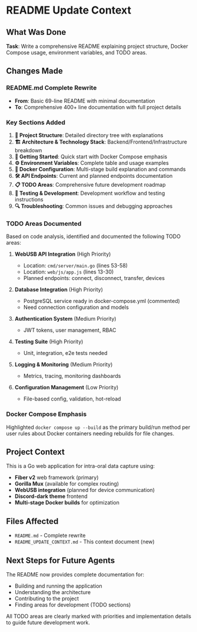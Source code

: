 # README Update Context

## What Was Done

**Task**: Write a comprehensive README explaining project structure, Docker Compose usage, environment variables, and TODO areas.

## Changes Made

### README.md Complete Rewrite
- **From**: Basic 69-line README with minimal documentation
- **To**: Comprehensive 400+ line documentation with full project details

### Key Sections Added

1. **📁 Project Structure**: Detailed directory tree with explanations
2. **🏗️ Architecture & Technology Stack**: Backend/Frontend/Infrastructure breakdown
3. **🚀 Getting Started**: Quick start with Docker Compose emphasis
4. **⚙️ Environment Variables**: Complete table and usage examples
5. **🔧 Docker Configuration**: Multi-stage build explanation and commands
6. **🛠️ API Endpoints**: Current and planned endpoints documentation
7. **📋 TODO Areas**: Comprehensive future development roadmap
8. **🧪 Testing & Development**: Development workflow and testing instructions
9. **🔍 Troubleshooting**: Common issues and debugging approaches

### TODO Areas Documented

Based on code analysis, identified and documented the following TODO areas:

1. **WebUSB API Integration** (High Priority)
   - Location: `cmd/server/main.go` (lines 53-58)
   - Location: `web/js/app.js` (lines 13-30)
   - Planned endpoints: connect, disconnect, transfer, devices

2. **Database Integration** (High Priority)
   - PostgreSQL service ready in docker-compose.yml (commented)
   - Need connection configuration and models

3. **Authentication System** (Medium Priority)
   - JWT tokens, user management, RBAC

4. **Testing Suite** (High Priority)
   - Unit, integration, e2e tests needed

5. **Logging & Monitoring** (Medium Priority)
   - Metrics, tracing, monitoring dashboards

6. **Configuration Management** (Low Priority)
   - File-based config, validation, hot-reload

### Docker Compose Emphasis

Highlighted `docker compose up --build` as the primary build/run method per user rules about Docker containers needing rebuilds for file changes.

## Project Context

This is a Go web application for intra-oral data capture using:
- **Fiber v2** web framework (primary)
- **Gorilla Mux** (available for complex routing)
- **WebUSB integration** (planned for device communication)
- **Discord-dark theme** frontend
- **Multi-stage Docker builds** for optimization

## Files Affected

- `README.md` - Complete rewrite
- `README_UPDATE_CONTEXT.md` - This context document (new)

## Next Steps for Future Agents

The README now provides complete documentation for:
- Building and running the application
- Understanding the architecture
- Contributing to the project
- Finding areas for development (TODO sections)

All TODO areas are clearly marked with priorities and implementation details to guide future development work.
